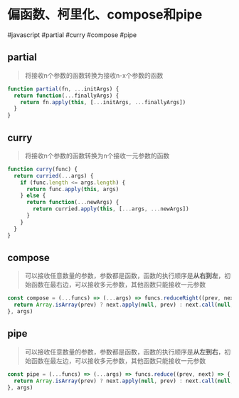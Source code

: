 # 偏函数、柯里化、compose和pipe

#javascript #partial #curry #compose #pipe

## partial

> 将接收n个参数的函数转换为接收n-x个参数的函数

```js
function partial(fn, ...initArgs) {
  return function(...finallyArgs) {
    return fn.apply(this, [...initArgs, ...finallyArgs])
  }
}
```
## curry

> 将接收n个参数的函数转换为n个接收一元参数的函数

```js
function curry(func) {
  return curried(...args) {
    if (func.length <= args.length) {
      return func.apply(this, args)
    } else {
      return function(...newArgs) {
        return curried.apply(this, [...args, ...newArgs])
      }
    }
  }
}
```
## compose

> 可以接收任意数量的参数，参数都是函数，函数的执行顺序是**从右到左**，初始函数在最右边，可以接收多元参数，其他函数只能接收一元参数

```js
const compose = (...funcs) => (...args) => funcs.reduceRight((prev, next) => {
  return Array.isArray(prev) ? next.apply(null, prev) : next.call(null, prev)
}, args)
```

## pipe

> 可以接收任意数量的参数，参数都是函数，函数的执行顺序是**从左到右**，初始函数在最左边，可以接收多元参数，其他函数只能接收一元参数

```js
const pipe = (...funcs) => (...args) => funcs.reduce((prev, next) => {
  return Array.isArray(prev) ? next.apply(null, prev) : next.call(null, prev)
}, args)
```